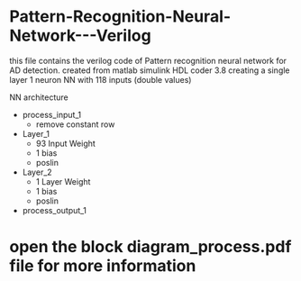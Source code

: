 # Pattern-Recognition-Neural-Network---Verilog
this file contains the verilog code of Pattern recognition neural network for AD detection. created from matlab simulink HDL coder 3.8
creating a single layer 1 neuron NN with 118 inputs (double values) 

NN architecture 
- process_input_1
  - remove constant row 
- Layer_1
  - 93 Input Weight
  - 1 bias
  - poslin
- Layer_2 
  - 1 Layer Weight
  - 1 bias
  - poslin
- process_output_1

# open the block diagram_process.pdf file for more information 
